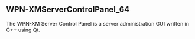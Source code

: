 ## WPN-XMServerControlPanel_64

The WPN-XM Server Control Panel is a server administration GUI written in C++
using Qt.